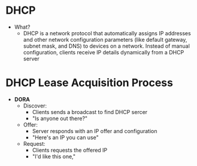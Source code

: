 # DHCP
- What?
	- DHCP is a network protocol that automatically assigns IP addresses and other network configuration parameters (like default gateway, subnet mask, and DNS) to devices on a network. Instead of manual configuration, clients receive IP details dynamically from a DHCP server

# DHCP Lease Acquisition Process
- **DORA**
	- Discover:
		- Clients sends a broadcast to find DHCP sercer
		- "Is anyone out there?"
	- Offer:
		- Server responds with an IP offer and configuration
		- "Here's an IP you can use"
	- Request:
		- Clients requests the offered IP
		- "I'd like this one,"